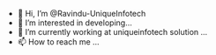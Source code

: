 - 👋 Hi, I’m @Ravindu-UniqueInfotech
- 👀 I’m interested in developing...
- 🌱 I’m currently working at uniqueinfotech solution ...
- 📫 How to reach me ...

<!---
Ravindu-UniqueInfotech/Ravindu-UniqueInfotech is a ✨ special ✨ repository because its `README.md` (this file) appears on your GitHub profile.
You can click the Preview link to take a look at your changes.
--->
